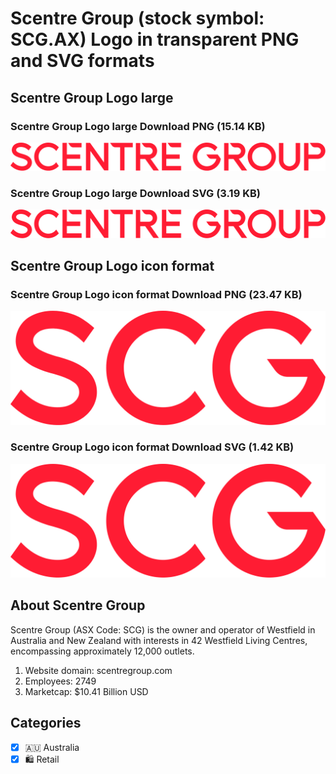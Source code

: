 # Scentre Group (stock symbol: SCG.AX) Logo in transparent PNG and SVG formats

## Scentre Group Logo large

### Scentre Group Logo large Download PNG (15.14 KB)

![Scentre Group Logo large Download PNG (15.14 KB)](/img/orig/SCG.AX_BIG-469b1c14.png)

### Scentre Group Logo large Download SVG (3.19 KB)

![Scentre Group Logo large Download SVG (3.19 KB)](/img/orig/SCG.AX_BIG-d02bb0be.svg)

## Scentre Group Logo icon format

### Scentre Group Logo icon format Download PNG (23.47 KB)

![Scentre Group Logo icon format Download PNG (23.47 KB)](/img/orig/SCG.AX-0862a014.png)

### Scentre Group Logo icon format Download SVG (1.42 KB)

![Scentre Group Logo icon format Download SVG (1.42 KB)](/img/orig/SCG.AX-5a6956ac.svg)

## About Scentre Group

Scentre Group (ASX Code: SCG) is the owner and operator of Westfield in Australia and New Zealand with interests in 42 Westfield Living Centres, encompassing approximately 12,000 outlets.

1. Website domain: scentregroup.com
2. Employees: 2749
3. Marketcap: $10.41 Billion USD


## Categories
- [x] 🇦🇺 Australia
- [x] 🛍️ Retail
